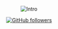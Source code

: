 <p align="center">
  <img src="https://readme-typing-svg.demolab.com/?lines=Hello World (≧∇≦)ﾉ;I'm student Technology Information;Nice to meet you.&font=Fira%20Code&center=true&width=420&height=50&duration=5000&pause=1000" alt="Intro">
</p>

<p align="center">
<!-- Badge Instagram -->
<a href="https://github.com/ahay12"><img alt="GitHub followers" src="https://img.shields.io/github/followers/ahay12?logo=github&style=for-the-badge"></a>
</p>

<!---
ahay12/ahay12 is a ✨ special ✨ repository because its `README.md` (this file) appears on your GitHub profile.
You can click the Preview link to take a look at your changes.
--->
